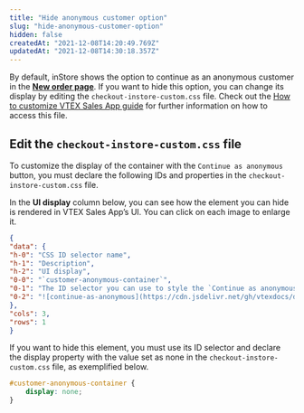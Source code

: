 ```yaml
---
title: "Hide anonymous customer option"
slug: "hide-anonymous-customer-option"
hidden: false
createdAt: "2021-12-08T14:20:49.769Z"
updatedAt: "2021-12-08T14:30:18.357Z"
---
```


By default, inStore shows the option to continue as an anonymous customer in the **[New order page](https://help.vtex.com/en/tracks/vtex-sales-app-using-the-app--4BYzQIwyOHvnmnCYQgLzdr/2l56Bc2V1Xjv93JddsdEMi)**. If you want to hide this option, you can change its display by editing the `checkout-instore-custom.css` file. Check out the [How to customize VTEX Sales App guide](https://developers.vtex.com/vtex-rest-api/docs/how-to-customize-vtex-sales-app#css-customizations) for further information on how to access this file.

## Edit the `checkout-instore-custom.css` file

To customize the display of the container with the `Continue as anonymous` button, you must declare the following IDs and properties in the `checkout-instore-custom.css` file.

In the **UI display** column below, you can see how the element you can hide is rendered in VTEX Sales App’s UI. You can click on each image to enlarge it.

```json
{
"data": {
"h-0": "CSS ID selector name",
"h-1": "Description",
"h-2": "UI display",
"0-0": "`customer-anonymous-container`",
"0-1": "The ID selector you can use to style the `Continue as anonymous` button. This button enables you to place an order on VTEX Sales App without identifying the customer.",
"0-2": "![continue-as-anonymous](https://cdn.jsdelivr.net/gh/vtexdocs/dev-portal-content@main/images/hide-anonymous-customer-option-0.png)"
},
"cols": 3,
"rows": 1
}
```

If you want to hide this element, you must use its ID selector and declare the display property with the value set as none in the `checkout-instore-custom.css` file, as exemplified below.

```css
#customer-anonymous-container {
    display: none;
}
```
